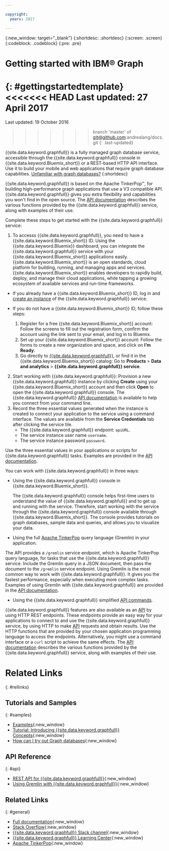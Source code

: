 ```yaml
---

copyright:
  years: 2017

---
```


{:new_window: target="_blank"}
{:shortdesc: .shortdesc}
{:screen: .screen}
{:codeblock: .codeblock}
{:pre: .pre}

# Getting started with IBM® Graph
{: #gettingstartedtemplate}
<<<<<<< HEAD
Last updated: 27 April 2017
=======
Last updated: 19 October 2016
>>>>>>> branch 'master' of git@github.com:andrealang/docs.git
{: .last-updated}

{{site.data.keyword.graphfull}} is a fully managed graph database service, accessible through the {{site.data.keyword.graphfull}} console in {{site.data.keyword.Bluemix_short}} or a REST-based HTTP API interface. Use it to build your mobile and web applications that require graph database capabilities. [Unfamiliar with graph databases?](https://developer.ibm.com/clouddataservices/docs/graph/)
{:shortdesc}

{{site.data.keyword.graphfull}} is based on the Apache TinkerPop&trade;, for building high-performance graph applications that use a V3 compatible API.
{{site.data.keyword.graphfull}} gives you extra flexibility and capabilities you won't find in the open source. The [API documentation](https://ibm-graph-docs.ng.bluemix.net/api.html) describes the various functions provided by the {{site.data.keyword.graphfull}} service, along with examples of their use.

Complete these steps to get started with the {{site.data.keyword.graphfull}} service:

1. To accesss {{site.data.keyword.graphfull}}, you need to have a {{site.data.keyword.Bluemix_short}} ID.  Using the {{site.data.keyword.Bluemix}} dashboard,
you can integrate the {{site.data.keyword.graphfull}} service with your {{site.data.keyword.Bluemix_short}} applications easily.
{{site.data.keyword.Bluemix_short}} is an open standards, cloud platform for building, running, and managing apps and services. {{site.data.keyword.Bluemix_short}} enables developers to rapidly build, deploy, and manage their cloud applications, while tapping a growing ecosystem of available services and run-time frameworks.

  - If you already have a {{site.data.keyword.Bluemix_short}} ID, log in and [create an instance](https://www.ng.bluemix.net/docs/services/reqnsi.html#req_instance) of the {{site.data.keyword.graphfull}} service.

  - If you do not have a {{site.data.keyword.Bluemix_short}} ID, follow these steps:
    1. Register for a free {{site.data.keyword.Bluemix_short}} account: Follow the screens to fill out the registration form, confirm the account using the link sent to your email, and log in to Bluemix.
    2. Set up your {{site.data.keyword.Bluemix_short}} account: Follow the forms to create a new organization and space, and click on **I’m Ready**.
    3. Go directly to [{{site.data.keyword.graphfull}}]( https://console.ng.bluemix.net/catalog/services/ibm-graph/?cm_mc_uid=70214621144714763644460&cm_mc_sid_50200000=1476432359), or find it in the {{site.data.keyword.Bluemix_short}} catalog: Go to **Products** > **Data and analytics** > **{{site.data.keyword.graphfull}} service**.
2. Start working with {{site.data.keyword.graphfull}}: Provision a new {{site.data.keyword.graphfull}} instance by clicking **Create** using your {{site.data.keyword.Bluemix_short}} account and then click **Open** to open the {{site.data.keyword.graphfull}} console. The {{site.data.keyword.graphfull}} [API documentation](https://ibm-graph-docs.ng.bluemix.net/api.html) is available to help you connect from your command line.
3. Record the three essential values generated when the instance is created to connect your application to the service using a command interface. The values are available from the **Service Credentials** tab after clicking the service tile.
	*	The {{site.data.keyword.graphfull}} endpoint: `apiURL`.
	*	The service instance user name `username`.
	*	The service instance password `password`.

Use the three essential values in your applications or scripts for {{site.data.keyword.graphfull}} tasks. Examples are provided in the [API documentation](https://ibm-graph-docs.ng.bluemix.net/api.html).

You can work with {{site.data.keyword.graphfull}} in three ways:

* Using the {{site.data.keyword.graphfull}} console in {{site.data.keyword.Bluemix_short}}.

  The {{site.data.keyword.graphfull}} console helps first-time users to understand the value of {{site.data.keyword.graphfull}} and to get up and running with the service. Therefore, start working with the service through the {{site.data.keyword.graphfull}} console available through {{site.data.keyword.Bluemix_short}}. The console provides tutorials on graph databases, sample data and queries, and allows you to visualize your data.

*	Using the full [Apache TinkerPop](http://tinkerpop.incubator.apache.org/) query language (Gremlin) in your application.

  The API provides a `/gremlin` service endpoint, which is Apache TinkerPop query language, for tasks that use the {{site.data.keyword.graphfull}} service. Include the Gremlin query in a JSON document, then pass the document to the `/gremlin` service endpoint. Using Gremlin is the most common way to work with {{site.data.keyword.graphfull}}. It gives you the fastest performance, especially when executing more complex tasks. Examples of using Gremlin with {{site.data.keyword.graphfull}} are provided in the [API documentation](https://ibm-graph-docs.ng.bluemix.net/api.html).

*	Using the {{site.data.keyword.graphfull}} simplified [API commands](https://ibm-graph-docs.ng.bluemix.net/api.html).

  {{site.data.keyword.graphfull}} features are also available as an [API](https://ibm-graph-docs.ng.bluemix.net/api.html) by using HTTP REST endpoints. These endpoints provide an easy way for your applications to connect to and use the {{site.data.keyword.graphfull}} service, by using HTTP to make [API](https://ibm-graph-docs.ng.bluemix.net/api.html) requests and obtain results. Use the HTTP functions that are provided by your chosen application programming language to access the endpoints. Alternatively, you might use a command interface or a `curl` script to achieve the same effects. The [API documentation](https://ibm-graph-docs.ng.bluemix.net/api.html) describes the various functions provided by the {{site.data.keyword.graphfull}} service, along with examples of their use.




# Related Links
{: #rellinks}

## Tutorials and Samples
{: #samples}

* [Examples](https://ibm-graph-docs.ng.bluemix.net/examples.html){:new_window}
* [Tutorial: Introducing {{site.data.keyword.graphfull}} Concepts](https://developer.ibm.com/clouddataservices/docs/graph/get-started#intro){:new_window}
* [How can I try out Graph databases](https://developer.ibm.com/clouddataservices/docs/graph/get-started#tryout){:new_window}

## API Reference
{: #api}

* [REST API for {{site.data.keyword.graphfull}}](https://ibm-graph-docs.ng.bluemix.net/api.html){:new_window}
* [Using Gremlin with {{site.data.keyword.graphfull}}](https://ibm-graph-docs.ng.bluemix.net/api.html#gremlin-apis){:new_window}

## Related Links
{: #general}

* [Full documentation](https://ibm-graph-docs.ng.bluemix.net/){:new_window}
* [Stack Overflow](http://stackoverflow.com/questions/tagged/ibm-graph){:new_window}
* [{{site.data.keyword.graphfull}} Slack channel](http://ibm-graph-slackinvite.mybluemix.net/){:new_window}
* [{{site.data.keyword.graphfull}} Learning Center](https://developer.ibm.com/clouddataservices/docs/graph/){:new_window}
* [Apache TinkerPop](http://tinkerpop.incubator.apache.org/){:new_window}
